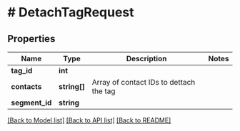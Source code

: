 # # DetachTagRequest

## Properties

Name | Type | Description | Notes
------------ | ------------- | ------------- | -------------
**tag_id** | **int** |  |
**contacts** | **string[]** | Array of contact IDs to dettach the tag |
**segment_id** | **string** |  |

[[Back to Model list]](../../README.md#models) [[Back to API list]](../../README.md#endpoints) [[Back to README]](../../README.md)
